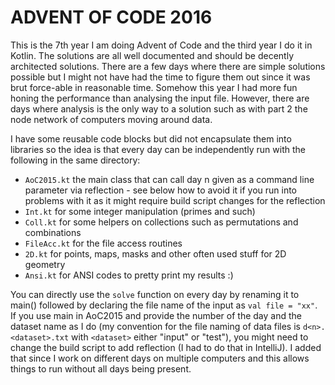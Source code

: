 # ADVENT OF CODE 2016

This is the 7th year I am doing Advent of Code and the third year I do it in Kotlin. The solutions are all well documented and should be decently architected solutions. There are a few days where there are simple solutions possible but I might not have had the time to figure them out since it was brut force-able in reasonable time. Somehow this year I had more fun honing the performance than analysing the input file. However, there are days where analysis is the only way to a solution such as with part 2 the node network of computers moving around data.

I have some reusable code blocks but did not encapsulate them into libraries so the idea is that every day can be independently run with the following in the same directory:
- ```AoC2015.kt``` the main class that can call day n given as a command line parameter via reflection - see below how to avoid it if you run into problems with it as it might require build script changes for the reflection
- ```Int.kt``` for some integer manipulation (primes and such)
- ```Coll.kt``` for some helpers on collections such as permutations and combinations
- ```FileAcc.kt``` for the file access routines
- ```2D.kt``` for points, maps, masks and other often used stuff for 2D geometry
- ```Ansi.kt``` for ANSI codes to pretty print my results :)

You can directly use the ```solve``` function on every day by renaming it to main() followed by declaring the file name of the input as ```val file = "xx"```. If you use main in AoC2015 and provide the number of the day and the dataset name as I do (my convention for the file naming of data files is ```d<n>.<dataset>.txt``` with ```<dataset>``` either "input" or "test"), you might need to change the build script to add reflection (I had to do that in IntelliJ). I added that since I work on different days on multiple computers and this allows things to run without all days being present.
  
